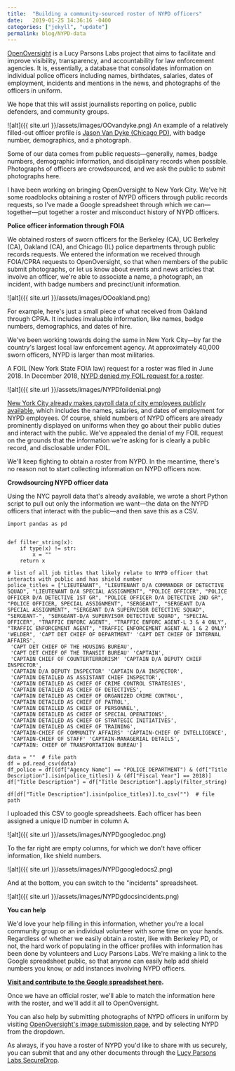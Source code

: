 ```yaml
---
title:  "Building a community-sourced roster of NYPD officers"
date:   2019-01-25 14:36:16 -0400
categories: ["jekyll", "update"]
permalink: blog/NYPD-data
---
```

[OpenOversight](https://openoversight.com) is a Lucy Parsons Labs project that aims to facilitate and improve visibility, transparency, and accountability for law enforcement agencies. It is, essentially, a database that consolidates information on individual police officers including names, birthdates, salaries, dates of employment, incidents and mentions in the news, and photographs of the officers in uniform.

We hope that this will assist journalists reporting on police, public defenders, and community groups.

![alt]({{ site.url }}/assets/images/OOvandyke.png)
An example of a relatively filled-out officer profile is [Jason Van Dyke (Chicago PD)](https://openoversight.com/officer/22934), with badge number, demographics, and a photograph.

Some of our data comes from public requests—generally, names, badge numbers, demographic information, and disciplinary records when possible. Photographs of officers are crowdsourced, and we ask the public to submit photographs here.

I have been working on bringing OpenOversight to New York City. We've hit some roadblocks obtaining a roster of NYPD officers through public records requests, so I've made a Google spreadsheet through which we can—together—put together a roster and misconduct history of NYPD officers.

**Police officer information through FOIA**

We obtained rosters of sworn officers for the Berkeley (CA), UC Berkeley (CA), Oakland (CA), and Chicago (IL) police departments through public records requests. We entered the information we received through FOIA/CPRA requests to OpenOversight, so that when members of the public submit photographs, or let us know about events and news articles that involve an officer, we're able to associate a name, a photograph, an incident, with badge numbers and precinct/unit information.  

![alt]({{ site.url }}/assets/images/OOoakland.png)

For example, here's just a small piece of what received from Oakland through CPRA. It includes invaluable information, like names, badge numbers, demographics, and dates of hire.

We've been working towards doing the same in New York City—by far the country's largest local law enforcement agency. At approximately 40,000 sworn officers, NYPD is larger than most militaries.

A FOIL (New York State FOIA law) request for a roster was filed in June 2018. In December 2018, [NYPD denied my FOIL request for a roster](https://a860-openrecords.nyc.gov/request/view/FOIL-2018-056-03439).

![alt]({{ site.url }}/assets/images/NYPDfoildenial.png)

[New York City already makes payroll data of city employees publicly available](https://data.cityofnewyork.us/City-Government/Citywide-Payroll-Data-Fiscal-Year-/k397-673e/data), which includes the names, salaries, and dates of employment for NYPD employees. Of course, shield numbers of NYPD officers are already prominently displayed on uniforms when they go about their public duties and interact with the public. We've appealed the denial of my FOIL request on the grounds that the information we're asking for is clearly a public record, and disclosable under FOIL.

We'll keep fighting to obtain a roster from NYPD. In the meantime, there's no reason not to start collecting information on NYPD officers now.

**Crowdsourcing NYPD officer data**

Using the NYC payroll data that's already available, we wrote a short Python script to pull out only the information we want—the data on the NYPD officers that interact with the public—and then save this as a CSV.

<pre><code>import pandas as pd


def filter_string(x):
    if type(x) != str:
        x = ""
    return x

# list of all job titles that likely relate to NYPD officer that interacts with public and has shield number
police_titles = ["LIEUTENANT", "LIEUTENANT D/A COMMANDER OF DETECTIVE SQUAD", "LIEUTENANT D/A SPECIAL ASSIGNMENT", "POLICE OFFICER", "POLICE OFFICER D/A DETECTIVE 1ST GR", "POLICE OFFICER D/A DETECTIVE 2ND GR", "POLICE OFFICER, SPECIAL ASSIGNMENT", "SERGEANT", "SERGEANT D/A SPECIAL ASSIGNMENT", "SERGEANT D/A SUPERVISOR DETECTIVE SQUAD", "SERGEANT-", "SERGEANT-D/A SUPERVISOR DETECTIVE SQUAD", "SPECIAL OFFICER", "TRAFFIC ENFORC AGENT", "TRAFFIC ENFORC AGENT-L 3 & 4 ONLY", "TRAFFIC ENFORCEMENT AGENT", "TRAFFIC ENFORCEMENT AGENT AL 1 & 2 ONLY' 'WELDER", 'CAPT DET CHIEF OF DEPARTMENT' 'CAPT DET CHIEF OF INTERNAL AFFAIRS',
 'CAPT DET CHIEF OF THE HOUSING BUREAU',
 'CAPT DET CHIEF OF THE TRANSIT BUREAU' 'CAPTAIN',
 'CAPTAIN CHIEF OF COUNTERTERRORISM' 'CAPTAIN D/A DEPUTY CHIEF INSPECTOR',
 'CAPTAIN D/A DEPUTY INSPECTOR' 'CAPTAIN D/A INSPECTOR',
 'CAPTAIN DETAILED AS ASSISTANT CHIEF INSPECTOR',
 'CAPTAIN DETAILED AS CHIEF OF CRIME CONTROL STRATEGIES',
 'CAPTAIN DETAILED AS CHIEF OF DETECTIVES',
 'CAPTAIN DETAILED AS CHIEF OF ORGANIZED CRIME CONTROL',
 'CAPTAIN DETAILED AS CHIEF OF PATROL',
 'CAPTAIN DETAILED AS CHIEF OF PERSONNEL',
 'CAPTAIN DETAILED AS CHIEF OF SPECIAL OPERATIONS',
 'CAPTAIN DETAILED AS CHIEF OF STRATEGIC INITIATIVES',
 'CAPTAIN DETAILED AS CHIEF OF TRAINING',
 'CAPTAIN-CHIEF OF COMMUNITY AFFAIRS' 'CAPTAIN-CHIEF OF INTELLIGENCE',
 'CAPTAIN-CHIEF OF STAFF' 'CAPTAIN-MANAGERIAL DETAILS',
 'CAPTAIN: CHIEF OF TRANSPORTATION BUREAU']

data = ""  # file path
df = pd.read_csv(data)
df_police = df[(df["Agency Name"] == "POLICE DEPARTMENT") & (df["Title Description"].isin(police_titles)) & (df["Fiscal Year"] == 2018)]
df["Title Description"] = df["Title Description"].apply(filter_string)

df[df["Title Description"].isin(police_titles)].to_csv("")  # file path
</code></pre>

I uploaded this CSV to google spreadsheets. Each officer has been assigned a unique ID number in column A.

![alt]({{ site.url }}/assets/images/NYPDgoogledoc.png)

To the far right are empty columns, for which we don't have officer information, like shield numbers.

![alt]({{ site.url }}/assets/images/NYPDgoogledocs2.png)

And at the bottom, you can switch to the "incidents" spreadsheet.

![alt]({{ site.url }}/assets/images/NYPDgdocsincidents.png)

**You can help**

We'd love your help filling in this information, whether you're a local community group or an individual volunteer with some time on your hands. Regardless of whether we easily obtain a roster, like with Berkeley PD, or not, the hard work of populating in the officer profiles with information has been done by volunteers and Lucy Parsons Labs. We're making a link to the Google spreadsheet public, so that anyone can easily help add shield numbers you know, or add instances involving NYPD officers.

**[Visit and contribute to the Google spreadsheet here](https://docs.google.com/spreadsheets/d/1gWdFKuP1jhXQc2gHyeegs8K9riOwAakkHHDUYbDeKhw/edit?usp=sharing).**

Once we have an official roster, we'll able to match the information here with the roster, and we'll add it all to OpenOversight.

You can also help by submitting photographs of NYPD officers in uniform by visiting [OpenOversight's image submission page](https://openoversight.com/submit), and by selecting NYPD from the dropdown.

As always, if you have a roster of NYPD you'd like to share with us securely, you can submit that and any other documents through the [Lucy Parsons Labs SecureDrop](https://lucyparsonslabs.com/securedrop/).
